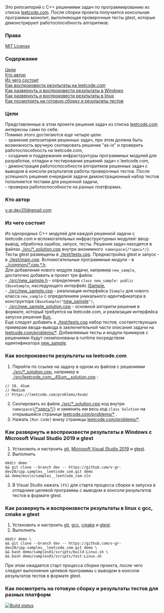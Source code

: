 Это репозиторий с С++ решениями задач по программированию из списка [leetcode.com](https://leetcode.com/problemset/all/).
После сборки проекта получается консольная программа-монолит, выполняющая проверочные тесты gtest, которые демонстрируют работоспособность алгоритмов.

### Права
[MIT License](LICENSE)

### Содержание
[ Цели ](#goals)\
[ Кто автор ](#author)\
[ Из чего состоит ](#consist)\
[ Как воспроизвести результаты на leetcode.com ](#leetcode)\
[ Как развернуть и воспроизвести результаты в Windows ](#windows)\
[ Как развернуть и воспроизвести результаты в linux ](#linux)\
[ Как посмотреть на готовую сборку и результаты тестов ](#build)

<a id="goals"></a>
### Цели
Представленные в этом проекте решения задач из списка [leetcode.com](https://leetcode.com/problemset/all/) интересны сами по себе.\
Помимо этого достигаются еще четыре цели:\
	- хранение репозитория решенных задач, при этом должна быть возможность вручную скопировать решение "as-is" и проверить работоспособность на leetcode.com,\
	- создание и поддержание инфраструктуры программных модулей для разработки, отладки и тестирования решений задач с leetcode.com,\
	- демонстрация работоспособности алгоритмов решенных задач с выводом в консоли результатов работы проверочных тестов. После успешного решения очередной задачи демонстрационный набор тестов пополняется тестами для решенной задачи,\
	- проверка работоспособности на разных платформах.

<a id="author"></a>
### Кто автор
v.gr.dev20@gmail.com

<a id="consist"></a>
### Из чего состоит
Из однородных C++ модулей для каждой решенной задачи с leetcode.com и вспомогательных инфраструктурных модулей: ввод-вывод, обработка ошибок, запуск, тесты. Решения задач находятся в файлах [./src/\*_solution.cpp](samples01/src) внутри анонимного``` namespace{/*здесь*/}```. Тесты gtest размещены в [./test/tests.cpp](samples01/test/tests.cpp). Преднастройка gtest и запуск - в [./test/main.cpp](samples01/test/main.cpp). Вспомогательные программные модули - в [../common/\*.cpp,\*.h](common).\
Для добавления нового модуля задачи, например ```new_sample```, достаточно добавить в проект три файла:\
	- [./src/new_sample.h](samples01/src/new_sample.h) - определение ```class new_sample: public CBaseSample```, наследующего интерфейс [ISample](common/BaseSample.h#L13-L25),\
	- [./src/new_sample.cpp](samples01/src/new_sample.cpp) - реализация интерфейса ```ISample``` для нового класса ```new_sample``` с определением уникального идентификатора в конструкторе ```CBaseSample("```[new_sample](samples01/src/new_sample.cpp#:~:text=%3A%20CBaseSample(-,%22new_sample%22,-))```")```,\
	- [./src/new_sample_solution.cpp](samples01/src/new_sample_solution.cpp) - основной алгоритм решения в формате, который требуется на leetcode.com, и реализация интерфейса запуска решения [Run](samples01/src/new_sample_solution.cpp#L22-L25),\
 Еще следует добавить в [./test/tests.cpp](samples01/test/tests.cpp#L10-L19) набор тестов, соответствующих примерам ввода-вывода в заключительной части описания задачи на [leetcode.com/problems/*](https://leetcode.com/problems/4sum/). Добавляемые тесты и модули примеров с решениями будут скомпонованы в runtime посредством идентификатора [new_sample](samples01/test/tests.cpp#:~:text=TEST(-,new_sample,-%2C%20EXPECT_EQ01%20)%20%7B).

<a id="leetcode"></a>
### Как воспроизвести результаты на leetcode.com
1. Перейти по ссылке на задачу в одном из файлов с решениями [./src/*_solution.cpp](samples01/src), например в [./src/leetcode_com__4Sum__solution.cpp](samples01/src/leetcode_com__4Sum__solution.cpp#L1-L3) :
```
// 18. 4Sum
// Medium
// https://leetcode.com/problems/4sum/
```
2. Скопировать из файла [./src/*_solution.cpp](samples01/src/leetcode_com__4Sum__solution.cpp) код внутри ```namespace{```[/\*здесь\*/](samples01/src/leetcode_com__4Sum__solution.cpp#L33-L90)```}```
 и заменить им весь код ```class Solution``` на открывшейся странице [leetcode.com/problems/*](https://leetcode.com/problems/4sum/) .
3. Нажать ```[Run Code]``` внизу страницы [leetcode.com/problems/*](https://leetcode.com/problems/4sum/).

<a id="windows"></a>
### Как развернуть и воспроизвести результаты в Windows c Microsoft Visual Studio 2019 и gtest
1. Установить и настроить [git](https://git-scm.com/book/ru/v2/%D0%92%D0%B2%D0%B5%D0%B4%D0%B5%D0%BD%D0%B8%D0%B5-%D0%A3%D1%81%D1%82%D0%B0%D0%BD%D0%BE%D0%B2%D0%BA%D0%B0-Git), [Microsoft Visual Studio 2019](https://docs.microsoft.com/ru-ru/visualstudio/install/install-visual-studio?view=vs-2019) и [gtest](https://docs.microsoft.com/ru-ru/visualstudio/test/how-to-use-google-test-for-cpp?view=vs-2019).
2. Выполнить
```
mkdir demo `
&& git clone --branch dev -- https://github.com/v-gr-dev20/cpp.samples__leetcode_com.git demo `
&& demo/mssln/samples__leetcode_com.sln
```
3. В Visual Studio нажать ```[F5]``` для старта процесса сборки и запуска в отладчике целевой программы с выводом в консоли результатов тестов в формате gtest.

<a id="linux"></a>
### Как развернуть и воспроизвести результаты в linux с gcc, cmake и gtest
1. Установить и настроить [git](https://git-scm.com/book/ru/v2/%D0%92%D0%B2%D0%B5%D0%B4%D0%B5%D0%BD%D0%B8%D0%B5-%D0%A3%D1%81%D1%82%D0%B0%D0%BD%D0%BE%D0%B2%D0%BA%D0%B0-Git), [gcc](https://gcc.gnu.org/), [cmake](https://cmake.org/install/) и [gtest](https://github.com/google/googletest/tree/master/googletest#readme).
2. Выполнить
```
mkdir demo \
&& git clone --branch dev -- https://github.com/v-gr-dev20/cpp.samples__leetcode_com.git demo \
&& bash demo/samples01/scripts/build-Linux.sh \
&& bash demo/samples01/scripts/test-Linux.sh
```
При этом ожидается старт процесса сборки проекта, после чего следует выполнение целевой программы с выводом в консоли результатов тестов в формате gtest.

<a id="build"></a>
### Как посмотреть на готовую сборку и результаты тестов для разных платформ
[![Build status](https://ci.appveyor.com/api/projects/status/j1t6h0x4o1cywss7?svg=true)](https://ci.appveyor.com/project/v-gr-dev20/cpp-samples-leetcode-com)
